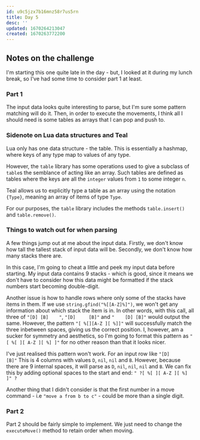 ```yaml
---
id: u9c5jzx7b16mnz58r7us5rn
title: Day 5
desc: ''
updated: 1670264213047
created: 1670263772200
---
```

## Notes on the challenge
I'm starting this one quite late in the day - but, I looked at it during my lunch break, so I've had some time to consider part 1 at least.

### Part 1
The input data looks quite interesting to parse, but I'm sure some pattern matching will do it.
Then, in order to execute the movements, I think all I should need is some tables as arrays that I can pop and push to.

### Sidenote on Lua data structures and Teal
Lua only has one data structure - the table.
This is essentially a hashmap, where keys of any type map to values of any type.

However, the `table` library has some operations used to give a subclass of `table`s the semblance of acting like an array.
Such tables are defined as tables where the keys are all the `integer` values from `1` to some integer `n`.

Teal allows us to explicitly type a table as an array using the notation `{Type}`, meaning an array of items of type `Type`.

For our purposes, the `table` library includes the methods `table.insert()` and `table.remove()`.

### Things to watch out for when parsing
A few things jump out at me about the input data.
Firstly, we don't know how tall the tallest stack of input data will be.
Secondly, we don't know how many stacks there are.

In this case, I'm going to cheat a little and peek my input data before starting.
My input data contains 9 stacks - which is good, since it means we don't have to consider how this data might be formatted if the stack numbers start becoming double-digit.

Another issue is how to handle rows where only some of the stacks have items in them.
If we use `string.gfind("%[[A-Z]%]")`, we won't get any information about which stack the item is in.
In other words, with this call, all three of `"[D] [B]    "`, `"[D]     [B]"` and `"    [D] [B]"` would output the same.
However, the pattern `"[ %[][A-Z ][ %]]"` will successfully match the three inbetween spaces, giving us the correct position.
I, however, am a sucker for symmetry and aesthetics, so I'm going to format this pattern as `"[ %[ ][ A-Z ][ %] ]"` for no other reason than that it looks nicer.

I've just realised this pattern won't work.
For an input row like
`"[D]         [B]"`
This is 4 columns with values `D`, `nil`, `nil` and `B`. However, because there are 9 internal spaces, it will parse as `D`, `nil`, `nil`, `nil` and `B`.
We can fix this by adding optional spaces to the start and end:
`" ?[ %[ ][ A-Z ][ %] ]" ?`

Another thing that I didn't consider is that the first number in a move command - i.e `"move a from b to c"` - could be more than a single digit.

### Part 2
Part 2 should be fairly simple to implement.
We just need to change the `executeMove()` method to retain order when moving.